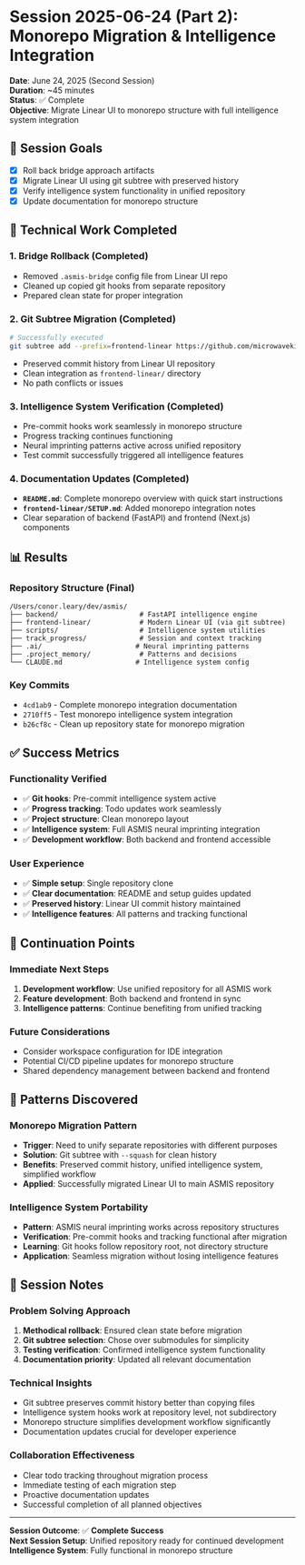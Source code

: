 # Session 2025-06-24 (Part 2): Monorepo Migration & Intelligence Integration

**Date**: June 24, 2025 (Second Session)  
**Duration**: ~45 minutes  
**Status**: ✅ Complete  
**Objective**: Migrate Linear UI to monorepo structure with full intelligence system integration

## 🎯 Session Goals
- [x] Roll back bridge approach artifacts
- [x] Migrate Linear UI using git subtree with preserved history
- [x] Verify intelligence system functionality in unified repository
- [x] Update documentation for monorepo structure

## 🔧 Technical Work Completed

### 1. Bridge Rollback (Completed)
- Removed `.asmis-bridge` config file from Linear UI repo
- Cleaned up copied git hooks from separate repository
- Prepared clean state for proper integration

### 2. Git Subtree Migration (Completed)
```bash
# Successfully executed
git subtree add --prefix=frontend-linear https://github.com/microwavekid/asmis-frontend.git feat/linear-intelligence-ui --squash
```
- Preserved commit history from Linear UI repository
- Clean integration as `frontend-linear/` directory
- No path conflicts or issues

### 3. Intelligence System Verification (Completed)
- Pre-commit hooks work seamlessly in monorepo structure
- Progress tracking continues functioning
- Neural imprinting patterns active across unified repository
- Test commit successfully triggered all intelligence features

### 4. Documentation Updates (Completed)
- **`README.md`**: Complete monorepo overview with quick start instructions
- **`frontend-linear/SETUP.md`**: Added monorepo integration notes
- Clear separation of backend (FastAPI) and frontend (Next.js) components

## 📊 Results

### Repository Structure (Final)
```
/Users/conor.leary/dev/asmis/
├── backend/                    # FastAPI intelligence engine
├── frontend-linear/            # Modern Linear UI (via git subtree)
├── scripts/                    # Intelligence system utilities  
├── track_progress/             # Session and context tracking
├── .ai/                       # Neural imprinting patterns
├── .project_memory/            # Patterns and decisions
└── CLAUDE.md                  # Intelligence system config
```

### Key Commits
- `4cd1ab9` - Complete monorepo integration documentation
- `2710ff5` - Test monorepo intelligence system integration
- `b26cf8c` - Clean up repository state for monorepo migration

## ✅ Success Metrics

### Functionality Verified
- ✅ **Git hooks**: Pre-commit intelligence system active
- ✅ **Progress tracking**: Todo updates work seamlessly
- ✅ **Project structure**: Clean monorepo layout
- ✅ **Intelligence system**: Full ASMIS neural imprinting integration
- ✅ **Development workflow**: Both backend and frontend accessible

### User Experience
- ✅ **Simple setup**: Single repository clone
- ✅ **Clear documentation**: README and setup guides updated
- ✅ **Preserved history**: Linear UI commit history maintained
- ✅ **Intelligence features**: All patterns and tracking functional

## 🔄 Continuation Points

### Immediate Next Steps
1. **Development workflow**: Use unified repository for all ASMIS work
2. **Feature development**: Both backend and frontend in sync
3. **Intelligence patterns**: Continue benefiting from unified tracking

### Future Considerations
- Consider workspace configuration for IDE integration
- Potential CI/CD pipeline updates for monorepo structure
- Shared dependency management between backend and frontend

## 🧠 Patterns Discovered

### Monorepo Migration Pattern
- **Trigger**: Need to unify separate repositories with different purposes
- **Solution**: Git subtree with `--squash` for clean history
- **Benefits**: Preserved commit history, unified intelligence system, simplified workflow
- **Applied**: Successfully migrated Linear UI to main ASMIS repository

### Intelligence System Portability
- **Pattern**: ASMIS neural imprinting works across repository structures
- **Verification**: Pre-commit hooks and tracking functional after migration
- **Learning**: Git hooks follow repository root, not directory structure
- **Application**: Seamless migration without losing intelligence features

## 📝 Session Notes

### Problem Solving Approach
1. **Methodical rollback**: Ensured clean state before migration
2. **Git subtree selection**: Chose over submodules for simplicity
3. **Testing verification**: Confirmed intelligence system functionality
4. **Documentation priority**: Updated all relevant documentation

### Technical Insights
- Git subtree preserves commit history better than copying files
- Intelligence system hooks work at repository level, not subdirectory
- Monorepo structure simplifies development workflow significantly
- Documentation updates crucial for developer experience

### Collaboration Effectiveness
- Clear todo tracking throughout migration process
- Immediate testing of each migration step
- Proactive documentation updates
- Successful completion of all planned objectives

---

**Session Outcome**: ✅ **Complete Success**  
**Next Session Setup**: Unified repository ready for continued development  
**Intelligence System**: Fully functional in monorepo structure